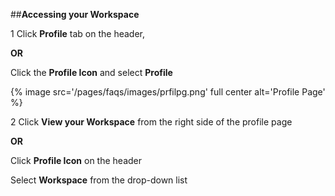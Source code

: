 ##**Accessing your Workspace**

1 Click **Profile** tab on the header,

**OR**
        
Click the **Profile Icon** and select **Profile**

{% image src='/pages/faqs/images/prfilpg.png' full center alt='Profile Page' %}

2 Click **View your Workspace** from the right side of the profile page

**OR**
        
Click **Profile Icon** on the header

Select **Workspace** from the drop-down list



